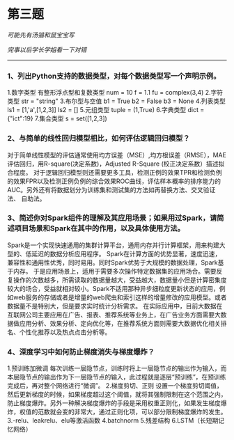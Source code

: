 # 第三题

*可能先有汤猫和鼠宝宝写*

*完事以后学长学姐看一下对错*

---

### 1、列出Python支持的数据类型，对每个数据类型写一个声明示例。
 1.数字类型
  有整形浮点型和复数类型
  num = 10
  f = 1.1
  fu = complex(3,4)
 2.字符类型
  str = "string"
 3.布尔型与空值
  b1 = True
  b2 = False
  b3 = None
 4.列表类型
  ls1 = [1,'a',[1,2,3]]
  ls2 = []
 5.元组类型
  tuple = (1,True)
 6.字典类型
  dict = {"ict":19}
 7.集合类型
  s = set([1,2,3])
  
### 2、与简单的线性回归模型相比，如何评估逻辑回归模型？
 对于简单线性模型的评估通常使用均方误差（MSE）,均方根误差（RMSE），MAE评估回归，用R-square(决定系数)，Adjusted R-Square (校正决定系数）描述拟合程度。
 对于逻辑回归模型则还需要更多工具，检测正例的效果TPR和检测负例的效果FPR以及检测正例负例的综合效果ROC曲线，评估样本概率的排序能力的AUC。另外还有将数据划分为训练集和测试集的方法如再替换方法、交叉验证法、 自助法。

### 3、简述你对Spark组件的理解及其应用场景；如果用过Spark，请简述项目场景和Spark在其中的作用，以及具体使用方法。
 Spark是一个实现快速通用的集群计算平台，通用内存并行计算框架，用来构建大型的、低延迟的数据分析应用程序。
 Spark在计算方面的优势显著，速度迅速，兼容性和通用性优秀，同时易用。同时Spark优势于大规模的数据处理，Spark基于内存。
于是应用场景上，适用于需要多次操作特定数据集的应用场合。需要反复操作的次数越多，所需读取的数据量越大，受益越大，数据量小但是计算密集度较大的场合，受益就相对较小。Spark不适用那种异步细粒度更新状态的应用，例如web服务的存储或者是增量的web爬虫和索引这样的增量修改的应用模型。或者数据量不是特别大，但是要求实时统计分析需求。
 在实际应用中，目前大数据在互联网公司主要应用在广告、报表、推荐系统等业务上，在广告业务方面需要大数据做应用分析、效果分析、定向优化等，在推荐系统方面则需要大数据优化相关排名、个性化推荐以及热点点击分析等。
 
### 4、深度学习中如何防止梯度消失与梯度爆炸？
 1.预训练加微调
  每次训练一层隐节点，训练时将上一层隐节点的输出作为输入，而本层隐节点的输出作为下一层隐节点的输入，此过程就是逐层“预训练”，在预训练完成后，再对整个网络进行“微调”。
 2.梯度剪切、正则
  设置一个梯度剪切阈值，然后更新梯度的时候，如果梯度超过这个阈值，就将其强制限制在这个范围之内，防止梯度爆炸。另外一种解决梯度爆炸的手段是采用权重正则化，如果发生梯度爆炸，权值的范数就会变的非常大，通过正则化项，可以部分限制梯度爆炸的发生。
 3.-relu、leakrelu、elu等激活函数
 4.batchnorm
 5.残差结构
 6.LSTM（长短期记忆网络）
